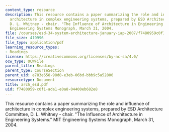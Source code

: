 ```yaml
---
content_type: resource
description: This resource contains a paper summarizing the role and influence of
  architecture in complex engineering systems, prepared by ESD Architecture Committee,
  D. L. Whitney - chair. "The Influence of Architecture in Engineering Systems." MIT
  Engineering Systems Monograph, March 31, 2004.
file: /courses/esd-34-system-architecture-january-iap-2007/f7480959c0f1ada1e0a804400eb682e8_arch_esd.pdf
file_size: 419996
file_type: application/pdf
learning_resource_types:
- Readings
license: https://creativecommons.org/licenses/by-nc-sa/4.0/
ocw_type: OCWFile
parent_title: Readings
parent_type: CourseSection
parent_uid: e783e658-98d8-e3eb-06bd-bbb9c5a52800
resourcetype: Document
title: arch_esd.pdf
uid: f7480959-c0f1-ada1-e0a8-04400eb682e8
---
```

This resource contains a paper summarizing the role and influence of architecture in complex engineering systems, prepared by ESD Architecture Committee, D. L. Whitney - chair. "The Influence of Architecture in Engineering Systems." MIT Engineering Systems Monograph, March 31, 2004.